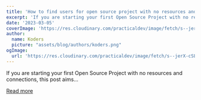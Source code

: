 ```yaml
---
title: 'How to find users for open source project with no resources and connections'
excerpt: 'If you are starting your first Open Source Project with no resources and connections, this post aims...'
date: '2023-03-05'
coverImage: 'https://res.cloudinary.com/practicaldev/image/fetch/s--jerX-cSL--/c_imagga_scale,f_auto,fl_progressive,h_420,q_auto,w_1000/https://dev-to-uploads.s3.amazonaws.com/uploads/articles/ge17rzovv2bnce67r15l.jpg'
author:
  name: Koders
  picture: "assets/blog/authors/koders.png"
ogImage:
  url: 'https://res.cloudinary.com/practicaldev/image/fetch/s--jerX-cSL--/c_imagga_scale,f_auto,fl_progressive,h_420,q_auto,w_1000/https://dev-to-uploads.s3.amazonaws.com/uploads/articles/ge17rzovv2bnce67r15l.jpg'
---
```


If you are starting your first Open Source Project with no resources and connections, this post aims...

[Read more](https://dev.to/zenstack/how-to-find-users-for-open-source-project-with-no-resources-and-connections-1lni)
